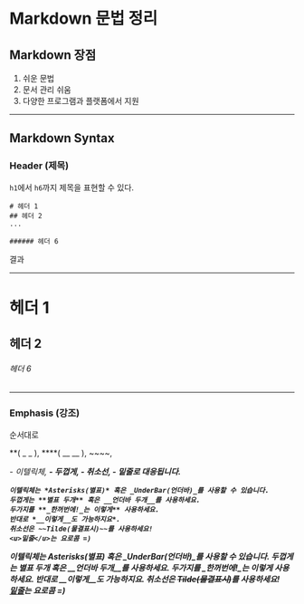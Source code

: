 # Markdown 문법 정리

## Markdown 장점

1. 쉬운 문법
2. 문서 관리 쉬움
3. 다양한 프로그램과 플랫폼에서 지원

---

## Markdown Syntax

### Header (제목)

<code>h1</code>에서 <code>h6</code>까지 제목을 표현할 수 있다.

```
# 헤더 1
## 헤더 2
...

###### 헤더 6 
```

결과

____

# 헤더 1

## 헤더 2

###### 헤더 6

---



### Emphasis (강조)

순서대로

\**( \_ \_ ), ****( \_\_ __ ), ~~~~, <code><u></u></code>

<code><em></code> - 이텔릭체, <code><strong></code> - 두껍게,<code><del></code> - 취소선, <code><u></u></code> - 밑줄로 대응됩니다.

```
이텔릭체는 *Asterisks(별표)* 혹은 _UnderBar(언더바)_를 사용할 수 있습니다.
두껍게는 **별표 두개** 혹은 __언더바 두개__를 사용하세요.
두가지를 **_한꺼번에!_는 이렇게** 사용하세요.
반대로 *__이렇게__도 가능하지요*.
취소선은 ~~Tilde(물결표시)~~를 사용하세요!
<u>밑줄</u>는 요로콤 =)
```

이텔릭체는 *Asterisks(별표)* 혹은 _UnderBar(언더바)_를 사용할 수 있습니다.
두껍게는 **별표 두개** 혹은 __언더바 두개__를 사용하세요.
두가지를 **_한꺼번에!_는 이렇게** 사용하세요.
반대로 *__이렇게__도 가능하지요*.
취소선은 ~~Tilde(물결표시)~~를 사용하세요! <br/><u>밑줄</u>는 요로콤 =)


